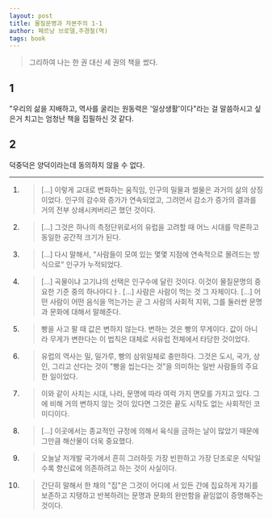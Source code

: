 ```yaml
---
layout: post
title: 물질문명과 자본주의 1-1
author: 페르낭 브로델,주경철(역)
tags: book
---
```


> 그리하여 나는 한 권 대신 세 권의 책을 썼다.

## 1
"우리의 삶을 지배하고, 역사를 굴리는 원동력은 '일상생활'이다"라는 걸 말씀하시고 싶은거 치고는 엄청난 책을 집필하신 것 같다. 

## 2
덕중덕은 양덕이라는데 동의하지 않을 수 없다.


----

1. > [...] 이렇게 교대로 변화하는 움직임, 인구의 밀물과 썰물은 과거의 삶의 상징이었다. 인구의 감수와 증가가 연속되었고, 그려먼서 감소가 증가의 결과를 거의 전부 상쇄시켜버리곤 했던 것이다.

2. > [...] 그것은 하나의 측정단위로서의 유럽을 고려할 때 어느 시대를 막론하고 동일한 공간적 크기가 된다.

3. > [...] 다시 말해서, "사람들이 모여 있는 몇몇 지점에 연속적으로 몰려드는 방식으로" 인구가 누적되었다.

4. > [...] 곡물이냐 고기냐의 선택은 인구수에 달린 것이다. 이것이 물질문명의 중요한 기준 중의 하나아디ㅏ. [...] 사람은 사람이 먹는 것 그 자체이다. [...] 어떤 사람이 어떤 음식을 먹는가는 곧 그 사람의 사회적 지위, 그를 둘러싼 문명과 문화에 대해서 말해준다.

5. > 빵을 사고 팔 때 값은 변하지 않는다. 변하는 것은 빵의 무게이다. 값이 아니라 무게가 변한다는 이 법칙은 대체로 서유럽 전체에서 타당한 것이었다.

6. > 유럽의 역사는 밀, 밀가루, 빵의 삼위일체로 충만하다. 그것은 도시, 국가, 상인, 그리고 산다는 것이 "빵을 씹는다는 것"을 의미하는 일반 사람들의 주요한 일이었다.

7. > 이와 같이 사치는 시대, 나라, 문명에 따라 여럭 가지 면모를 가지고 있다. 그에 비해 거의 변하지 않는 것이 있다면 그것은 끝도 시작도 없는 사회적인 코미디이다.

8. > [...] 이곳에서는 종교적인 규정에 의해서 육식을 금하는 날이 많았기 때문에 그만큼 해산물이 더욱 중요했다.

9. > 오늘날 저개발 국가에서 흔히 그러하듯 가장 빈한하고 가장 단조로운 식탁일수록 향신료에 의존하려고 하는 것이 사실이다.

10. > 간단히 말해서 한 채의 "집"은 그것이 어디에 서 있든 간에 집요하게 자기를 보존하고 지탱하고 반복하려는 문명과 문화의 완만함을 끝임없이 증명해주는 것이다.